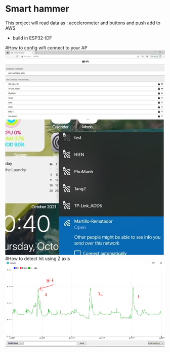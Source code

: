 # Smart hammer


This project will read data as : accelerometer and buttons and push add to AWS
* build in ESP32-IDF

#How to config wifi connect to your AP
![Screenshot](img/wifi_config_1.jpg)
![Screenshot](img/wifi_config_2.jpg)
#How to detect hit using Z axis
![Screenshot](img/hit_detection.PNG)
